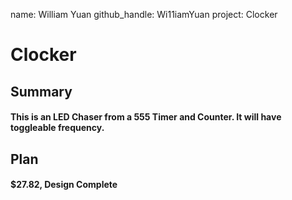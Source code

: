 name: William Yuan
github_handle: Wi11iamYuan
project: Clocker

# Clocker
## Summary
#### This is an LED Chaser from a 555 Timer and Counter. It will have toggleable frequency.

## Plan
#### $27.82, Design Complete

